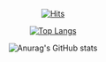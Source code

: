 <div align=center>
  
[![Hits](https://hits.seeyoufarm.com/api/count/incr/badge.svg?url=https%3A%2F%2Fgithub.com%2Fhan51361&count_bg=%232444ED&title_bg=%23FFF92A&icon=&icon_color=%23E7E7E7&title=hits&edge_flat=false)](https://hits.seeyoufarm.com)


[![Top Langs](https://github-readme-stats.vercel.app/api/top-langs/?username=han51361&hide=javascript,html,CSS)](https://github.com/anuraghazra/github-readme-stats)

![Anurag's GitHub stats](https://github-readme-stats.vercel.app/api?username=han51361&show_icons=true&theme=radical&show_icons=true&include_all_commits=true&count_private=true)

</div>
